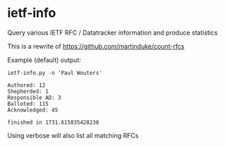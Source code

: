 # ietf-info
Query various IETF RFC / Datatracker information and produce statistics

This is a rewrite of https://github.com/martinduke/count-rfcs

Example (default) output:

```
ietf-info.py -n 'Paul Wouters'

Authored: 12
Shepherded: 1
Responsible AD: 3
Balloted: 115
Acknowledged: 45

finished in 1731.615835428238
```

Using verbose will also list all matching RFCs
